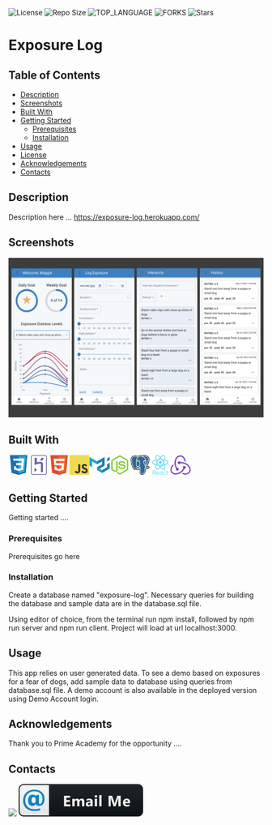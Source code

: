 ![License](https://img.shields.io/github/license/adairjenkins/exposure-log.svg?style=for-the-badge) ![Repo Size](https://img.shields.io/github/languages/code-size/adairjenkins/exposure-log.svg?style=for-the-badge) ![TOP_LANGUAGE](https://img.shields.io/github/languages/top/adairjenkins/exposure-log.svg?style=for-the-badge) ![FORKS](https://img.shields.io/github/forks/adairjenkins/exposure-log.svg?style=for-the-badge&social) ![Stars](https://img.shields.io/github/stars/adairjenkins/exposure-log.svg?style=for-the-badge)
    
# Exposure Log

## Table of Contents

- [Description](#description)
- [Screenshots](#screenshots)
- [Built With](#built-with)
- [Getting Started](#getting-started)
  - [Prerequisites](#prerequisites)
  - [Installation](#installation)
- [Usage](#usage)
- [License](#license)
- [Acknowledgements](#acknowledgements)
- [Contacts](#contacts)

## Description

Description here ...
https://exposure-log.herokuapp.com/

## Screenshots

<img src="./public/images/screenshot-sm.png"/>

## Built With

<a href="https://developer.mozilla.org/en-US/docs/Web/CSS"><img src="https://raw.githubusercontent.com/devicons/devicon/master/icons/css3/css3-original.svg" height="40px" width="40px" /></a><a href="https://www.heroku.com/"><img src="https://raw.githubusercontent.com/devicons/devicon/master/icons/heroku/heroku-original.svg" height="40px" width="40px" /></a><a href="https://developer.mozilla.org/en-US/docs/Web/HTML"><img src="https://raw.githubusercontent.com/devicons/devicon/master/icons/html5/html5-original.svg" height="40px" width="40px" /></a><a href="https://developer.mozilla.org/en-US/docs/Web/JavaScript"><img src="https://raw.githubusercontent.com/devicons/devicon/master/icons/javascript/javascript-original.svg" height="40px" width="40px" /></a><a href="https://material-ui.com/"><img src="https://raw.githubusercontent.com/devicons/devicon/master/icons/materialui/materialui-original.svg" height="40px" width="40px" /></a><a href="https://nodejs.org/en/"><img src="https://raw.githubusercontent.com/devicons/devicon/master/icons/nodejs/nodejs-original.svg" height="40px" width="40px" /></a><a href="https://www.postgresql.org/"><img src="https://raw.githubusercontent.com/devicons/devicon/master/icons/postgresql/postgresql-original.svg" height="40px" width="40px" /></a><a href="https://reactjs.org/"><img src="https://raw.githubusercontent.com/devicons/devicon/master/icons/react/react-original-wordmark.svg" height="40px" width="40px" /></a><a href="https://redux.js.org/"><img src="https://raw.githubusercontent.com/devicons/devicon/master/icons/redux/redux-original.svg" height="40px" width="40px" /></a>

## Getting Started

Getting started ....

### Prerequisites

Prerequisites go here

### Installation

Create a database named "exposure-log". Necessary queries for building the database and sample data are in the database.sql file.

Using editor of choice, from the terminal run npm install, followed by npm run server and npm run client. Project will load at url localhost:3000.

## Usage

This app relies on user generated data. To see a demo based on exposures for a fear of dogs, add sample data to database using queries from database.sql file. A demo account is also available in the deployed version using Demo Account login.  


## Acknowledgements

Thank you to Prime Academy for the opportunity ....

## Contacts

<a href="https://www.linkedin.com/in/margaret-jenkins-86391a1a2"><img src="https://img.shields.io/badge/LinkedIn-0077B5?style=for-the-badge&logo=linkedin&logoColor=white" /></a>  <a href="mailto:adair.jenkins@gmail.com"><img src=https://raw.githubusercontent.com/johnturner4004/readme-generator/master/src/components/assets/images/email_me_button_icon_151852.svg /></a>